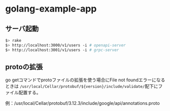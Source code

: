 # golang-example-app

## サーバ起動
```sh
$> rake
$> http://localhost:3000/v1/users -i # openapi-server
$> http://localhost:3001/v1/users -i # grpc-server
```

## protoの拡張
go getコマンドでprotoファイルの拡張を使う場合にFile not foundエラーになるときは
`/usr/local/Cellar/protobuf/${version}/include/validate/`配下にファイル配置する。

例：/usr/local/Cellar/protobuf/3.12.3/include/google/api/annotations.proto
